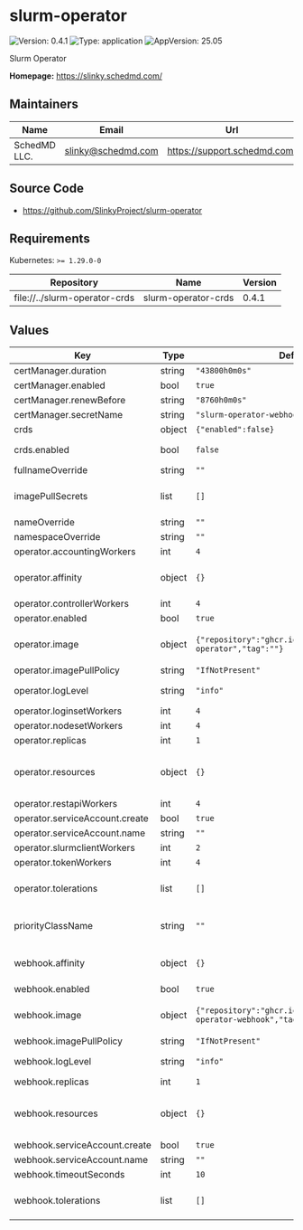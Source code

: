 # slurm-operator

![Version: 0.4.1](https://img.shields.io/badge/Version-0.4.1-informational?style=flat-square) ![Type: application](https://img.shields.io/badge/Type-application-informational?style=flat-square) ![AppVersion: 25.05](https://img.shields.io/badge/AppVersion-25.05-informational?style=flat-square)

Slurm Operator

**Homepage:** <https://slinky.schedmd.com/>

## Maintainers

| Name | Email | Url |
| ---- | ------ | --- |
| SchedMD LLC. | <slinky@schedmd.com> | <https://support.schedmd.com/> |

## Source Code

* <https://github.com/SlinkyProject/slurm-operator>

## Requirements

Kubernetes: `>= 1.29.0-0`

| Repository | Name | Version |
|------------|------|---------|
| file://../slurm-operator-crds | slurm-operator-crds | 0.4.1 |

## Values

| Key | Type | Default | Description |
|-----|------|---------|-------------|
| certManager.duration | string | `"43800h0m0s"` | Duration of certificate life. |
| certManager.enabled | bool | `true` | Enable cert-manager for certificate management. |
| certManager.renewBefore | string | `"8760h0m0s"` | Certificate renewal time. Should be before the expiration. |
| certManager.secretName | string | `"slurm-operator-webhook-ca"` | The secret to be (created and) mounted. |
| crds | object | `{"enabled":false}` | Configure Custom Resource Definitions (CRDs). |
| crds.enabled | bool | `false` | Whether this helm chart should manage the CRD and its upgrades. |
| fullnameOverride | string | `""` | Overrides the full name of the release. |
| imagePullSecrets | list | `[]` | Sets the image pull secrets. Ref: https://kubernetes.io/docs/tasks/configure-pod-container/pull-image-private-registry/ |
| nameOverride | string | `""` | Overrides the name of the release. |
| namespaceOverride | string | `""` | Overrides the namespace of the release. |
| operator.accountingWorkers | int | `4` | Set the max concurrent workers for the Accounting controller. |
| operator.affinity | object | `{}` | Affinity for pod assignment. Ref: https://kubernetes.io/docs/concepts/scheduling-eviction/assign-pod-node/#affinity-and-anti-affinity |
| operator.controllerWorkers | int | `4` | Set the max concurrent workers for the Controller controller. |
| operator.enabled | bool | `true` | Enables the operator. |
| operator.image | object | `{"repository":"ghcr.io/slinkyproject/slurm-operator","tag":""}` | The image to use, `${repository}:${tag}`. Ref: https://kubernetes.io/docs/concepts/containers/images/#image-names |
| operator.imagePullPolicy | string | `"IfNotPresent"` | Set the image pull policy. |
| operator.logLevel | string | `"info"` | Set the log level by string (e.g. error, info, debug) or number (e.g. 1..5). |
| operator.loginsetWorkers | int | `4` | Set the max concurrent workers for the LoginSet controller. |
| operator.nodesetWorkers | int | `4` | Set the max concurrent workers for the NodeSet controller. |
| operator.replicas | int | `1` | Set the number of replicas to deploy. |
| operator.resources | object | `{}` | The container resource limits and requests. Ref: https://kubernetes.io/docs/concepts/configuration/manage-resources-containers/#resource-requests-and-limits-of-pod-and-container |
| operator.restapiWorkers | int | `4` | Set the max concurrent workers for the Restapi controller. |
| operator.serviceAccount.create | bool | `true` | Allows chart to create the service account. |
| operator.serviceAccount.name | string | `""` | Set the service account to use (and create). |
| operator.slurmclientWorkers | int | `2` | Set the max concurrent workers for the SlurmClient controller. |
| operator.tokenWorkers | int | `4` | Set the max concurrent workers for the Token controller. |
| operator.tolerations | list | `[]` | Tolerations for pod assignment. Ref: https://kubernetes.io/docs/concepts/scheduling-eviction/taint-and-toleration/ |
| priorityClassName | string | `""` | Set the priority class to use. Ref: https://kubernetes.io/docs/concepts/scheduling-eviction/pod-priority-preemption/#priorityclass |
| webhook.affinity | object | `{}` | Affinity for pod assignment. Ref: https://kubernetes.io/docs/concepts/scheduling-eviction/assign-pod-node/#affinity-and-anti-affinity |
| webhook.enabled | bool | `true` | Enable the webhook. |
| webhook.image | object | `{"repository":"ghcr.io/slinkyproject/slurm-operator-webhook","tag":""}` | The image to use, `${repository}:${tag}`. Ref: https://kubernetes.io/docs/concepts/containers/images/#image-names |
| webhook.imagePullPolicy | string | `"IfNotPresent"` | Set the image pull policy. |
| webhook.logLevel | string | `"info"` | Set the log level by string (e.g. error, info, debug) or number (e.g. 1..5). |
| webhook.replicas | int | `1` | Set the number of replicas to deploy. |
| webhook.resources | object | `{}` | The container resource limits and requests. Ref: https://kubernetes.io/docs/concepts/configuration/manage-resources-containers/#resource-requests-and-limits-of-pod-and-container |
| webhook.serviceAccount.create | bool | `true` | Allows chart to create the service account. |
| webhook.serviceAccount.name | string | `""` | Set the service account to use (and create). |
| webhook.timeoutSeconds | int | `10` | Set the timeout period for calls. |
| webhook.tolerations | list | `[]` | Tolerations for pod assignment. Ref: https://kubernetes.io/docs/concepts/scheduling-eviction/taint-and-toleration/ |

